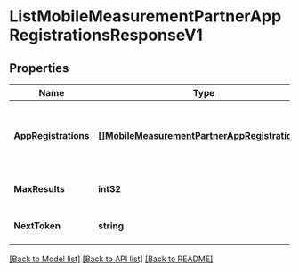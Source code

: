 # ListMobileMeasurementPartnerAppRegistrationsResponseV1

## Properties
Name | Type | Description | Notes
------------ | ------------- | ------------- | -------------
**AppRegistrations** | [**[]MobileMeasurementPartnerAppRegistrationV1**](MobileMeasurementPartnerAppRegistrationV1.md) | Array of Mobile Measurement Partner app registrations given filters. | [optional] [default to null]
**MaxResults** | **int32** |  | [optional] [default to null]
**NextToken** | **string** |  | [optional] [default to null]

[[Back to Model list]](../README.md#documentation-for-models) [[Back to API list]](../README.md#documentation-for-api-endpoints) [[Back to README]](../README.md)

